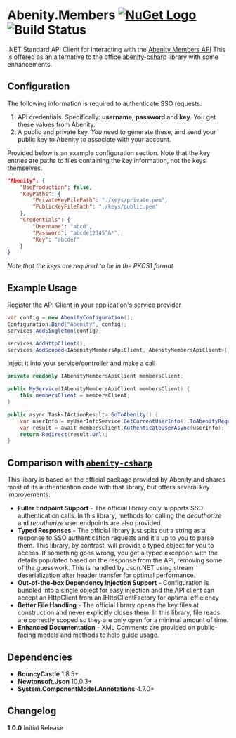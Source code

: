 # Abenity.Members [![NuGet Logo](https://raw.githubusercontent.com/NuGet/Media/master/Images/MainLogo/32x32/nuget_32.png)](https://www.nuget.org/packages/Abenity.Members/) ![Build Status](https://api.travis-ci.org/halomademeapc/Abenity.Members.svg?branch=master&status=failed)
.NET Standard API Client for interacting with the [Abenity Members API](https://abenity.com/developers/api/members)
This is offered as an alternative to the office [abenity-csharp](https://github.com/Abenity/abenity-csharp) library with some enhancements.

## Configuration
The following information is required to authenticate SSO requests.  
1. API credentials. Specifically: **username**, **password** and **key**. You get these values from Abenity.
2. A public and private key. _You_ need to generate these, and send your public key to Abenity to associate with your account.

Provided below is an example configuration section.  Note that the key entries are paths to files containing the key information, not the keys themselves.
```json
"Abenity": {
    "UseProduction": false,
    "KeyPaths": {
        "PrivateKeyFilePath": "./keys/private.pem",
        "PublicKeyFilePath": "./keys/public.pem"
    },
    "Credentials": {
        "Username": "abcd",
        "Password": "abcde12345^&*",
        "Key": "abcdef"
    }
}
```
*Note that the keys are required to be in the PKCS1 format*

## Example Usage
Register the API Client in your application's service provider
```csharp
var config = new AbenityConfiguration();
Configuration.Bind("Abenity", config);
services.AddSingleton(config);

services.AddHttpClient();
services.AddScoped<IAbenityMembersApiClient, AbenityMembersApiClient>();
```

Inject it into your service/controller and make a call
```csharp
private readonly IAbenityMembersApiClient membersClient;

public MyService(IAbenityMembersApiClient membersClient) {
    this.membersClient = membersClient;
}

public async Task<IActionResult> GoToAbenity() {
    var userInfo = myUserInfoService.GetCurrentUserInfo().ToAbenityRequest();
    var result = await membersClient.AuthenticateUserAsync(userInfo);
    return Redirect(result.Url);
}
```

## Comparison with [`abenity-csharp`](https://github.com/Abenity/abenity-csharp)
This libary is based on the official package provided by Abenity and shares most of its authentication code with that library, but offers several key improvements:
* **Fuller Endpoint Support** - The official library only supports SSO authentication calls.  In this library, methods for calling the *deauthorize* and *reauthorize* user endpoints are also provided.
* **Typed Responses** - The official library just spits out a string as a response to SSO authentication requests and it's up to you to parse them.  This library, by contrast, will provide a typed object for you to access.  If something goes wrong, you get a typed exception with the details populated based on the response from the API, removing some of the guesswork.  This is handled by Json.NET using stream deserialization after header transfer for optimal performance.  
* **Out-of-the-box Dependency Injection Support** - Configuration is bundled into a single object for easy injection and the API client can accept an HttpClient from an IHttpClientFactory for optimal efficiency
* **Better File Handling** - The official library opens the key files at construction and never explicitly closes them.  In this library, file reads are correctly scoped so they are only open for a minimal amount of time.
* **Enhanced Documentation** - XML Comments are provided on public-facing models and methods to help guide usage.  

## Dependencies
* **BouncyCastle** 1.8.5+
* **Newtonsoft.Json** 10.0.3+
* **System.ComponentModel.Annotations** 4.7.0+

## Changelog
**1.0.0** Initial Release
